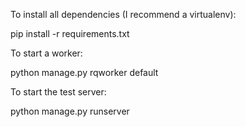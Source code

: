 To install all dependencies (I recommend a virtualenv):

pip install -r requirements.txt

To start a worker:

python manage.py rqworker default

To start the test server:

python manage.py runserver
